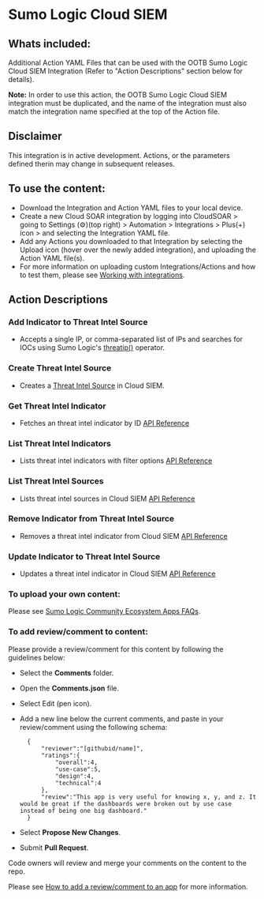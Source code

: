 # Sumo Logic Cloud SIEM

## Whats included:
Additional Action YAML Files that can be used with the OOTB Sumo Logic Cloud SIEM Integration (Refer to "Action Descriptions" section below for details).

**Note:** In order to use this action, the OOTB Sumo Logic Cloud SIEM integration must be duplicated, and the name of the integration must also match the integration name specified at the top of the Action file.

## Disclaimer
This integration is in active development. Actions, or the parameters defined therin may change in subsequent releases.

## To use the content:
- Download the Integration and Action YAML files to your local device.
- Create a new Cloud SOAR integration by logging into CloudSOAR > going to Settings (⚙)(top right) > Automation > Integrations > Plus(+) icon > and selecting the Integration YAML file.
- Add any Actions you downloaded to that Integration by selecting the Upload icon (hover over the newly added integration), and uploading the Action YAML file(s).
- For more information on uploading custom Integrations/Actions and how to test them, please see [Working with integrations](https://help.sumologic.com/docs/cloud-soar/cloud-soar-integration-framework/#working-with-integrations).

## Action Descriptions 
### Add Indicator to Threat Intel Source
- Accepts a single IP, or comma-separated list of IPs and searches for IOCs using Sumo Logic's [threatip()](https://help.sumologic.com/docs/search/search-query-language/search-operators/threatip/) operator. 
### Create Threat Intel Source
- Creates a [Threat Intel Source](https://help.sumologic.com/docs/cse/rules/about-cse-rules/#threat-intelligence) in Cloud SIEM.
### Get Threat Intel Indicator
- Fetches an threat intel indicator by ID [API Reference](https://api.sumologic.com/docs/sec/#operation/GetThreatIntelIndicator)
### List Threat Intel Indicators
- Lists threat intel indicators with filter options [API Reference](https://api.sumologic.com/docs/sec/#operation/GetThreatIntelIndicators)
### List Threat Intel Sources
- Lists threat intel sources in Cloud SIEM [API Reference](https://api.sumologic.com/docs/sec/#operation/GetThreatIntelligenceSources)
### Remove Indicator from Threat Intel Source
- Removes a threat intel indicator from Cloud SIEM [API Reference](https://api.sumologic.com/docs/sec/#operation/DeleteThreatIntelIndicator)
### Update Indicator to Threat Intel Source
- Updates a threat intel indicator in Cloud SIEM [API Reference](https://api.sumologic.com/docs/sec/#operation/UpdateThreatIntelIndicator)

### To upload your own content:
Please see [Sumo Logic Community Ecosystem Apps FAQs](https://help.sumologic.com/docs/integrations/community-ecosystem-apps/#faq).

### To add review/comment to content:
Please provide a review/comment for this content by following the guidelines below:

- Select the **Comments** folder.
- Open the **Comments.json** file.
- Select Edit (pen icon).
- Add a new line below the current comments, and paste in your review/comment using the following schema:

        {
            "reviewer":"[githubid/name]",
            "ratings":{
                "overall":4,
                "use-case":5,
                "design":4,
                "technical":4
            },
            "review":"This app is very useful for knowing x, y, and z. It would be great if the dashboards were broken out by use case instead of being one big dashboard."
        }


- Select **Propose New Changes**.
- Submit **Pull Request**.

Code owners will review and merge your comments on the content to the repo.

Please see [How to add a review/comment to an app](https://help.sumologic.com/docs/integrations/community-ecosystem-apps/#how-do-i-add-a-reviewrating-to-an-app) for more information.
